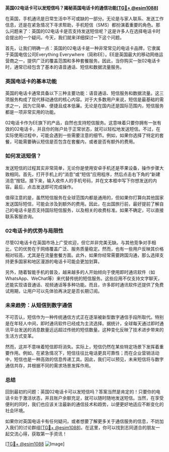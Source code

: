 **英国02电话卡可以发短信吗？揭秘英国电话卡的通信功能[[TG💪+ @esim1088](https://t.me/s/esim1088)]**

在英国，手机通讯是日常生活中不可或缺的一部分。无论是与家人联系、发送工作信息，还是在紧急情况下寻求帮助，手机短信（SMS）都扮演着重要的角色。那么问题来了：英国的02电话卡是否支持发送短信呢？这是许多人在选择电话卡时会提出的一个疑问。今天，我们就来详细探讨一下这个问题。

首先，让我们明确一点：英国的02电话卡是一种非常常见的电话卡品牌，它隶属于英国电信公司Everything Everywhere（简称EE）。EE是英国最大的移动网络运营商之一，提供广泛的覆盖范围和多种套餐服务。因此，当你购买一张02电话卡时，通常已经包含了基本的语音通话、短信和数据流量服务。

### 英国电话卡的基本功能

英国的电话卡通常具备以下三种主要功能：语音通话、短信服务和数据流量。这三项服务构成了现代移动通信的核心内容。对于大多数用户来说，短信是最基础的需求之一，因为它简单、便捷且成本低廉。无论是在国内还是国际范围内，短信服务都是一项非常实用的功能。

02电话卡作为EE旗下的产品，自然也支持短信服务。这意味着只要你拥有一张有效的02电话卡，并且你的账户处于正常状态，就可以轻松地发送短信。不过，在实际使用过程中，可能会遇到一些需要注意的细节。例如，如果你选择了特定的套餐，可能需要确认短信是否包含在套餐内，或者是否有额外的费用。

### 如何发送短信？

发送短信的过程其实非常简单，无论你是使用安卓手机还是苹果设备，操作步骤大致相同。首先，打开手机上的“消息”或“短信”应用程序，然后点击右下角的“新建消息”按钮。接下来，输入收件人的手机号码，并在文本框中写下你想发送的内容。最后，点击发送即可完成操作。

值得注意的是，虽然短信服务在全球范围内都是通用的，但如果你打算向其他国家发送国际短信，可能会涉及到额外的费用。因此，在出国旅行前，最好提前了解自己的电话卡是否支持国际短信服务，以及相关的收费标准。如果不确定，可以直接联系客服咨询。

### 02电话卡的优势与局限性

尽管02电话卡在英国市场上广受欢迎，但它并非完美无缺。与其他竞争对手相比，它的优势在于网络覆盖广泛、服务质量稳定。然而，也有一些用户反映其价格相对较高，尤其是在流量套餐方面。此外，如果你经常需要跨国沟通，那么选择支持更多国家和地区漫游的电话卡可能会更加划算。

另外，随着智能手机的普及，越来越多的人开始倾向于使用即时通讯软件（如WhatsApp、WeChat等）来代替传统的短信服务。这些应用不仅支持文字聊天，还能实现语音通话、视频通话等多种功能。而且，许多即时通讯软件还提供了免费试用期，让用户可以先体验再决定是否长期订阅。

### 未来趋势：从短信到数字通信

不可否认，短信作为一种传统通信方式正在逐渐被新型数字通信手段所取代。特别是在年轻人中间，即时通讯软件已经成为主流选择。据统计，全球每天通过即时通讯平台发送的消息数量远远超过传统的短信数量。这种变化反映了技术进步带来的生活方式变革。

然而，这并不意味着短信即将消失。实际上，短信仍然在某些特定场景下发挥着重要作用。例如，在紧急情况下，短信往往比电话更具可靠性；而在企业营销活动中，短信也是一种高效的信息传递工具。因此，我们可以预见，未来短信将与数字通信共存，并根据不同的需求场景发挥作用。

### 总结

回到最初的问题：英国02电话卡可以发短信吗？答案当然是肯定的！只要你的电话卡处于激活状态，并且账户余额充足，就可以随时随地发送短信。当然，在享受便利的同时，我们也应该关注最新的通信技术和趋势，以便更好地适应不断变化的社会环境。

如果你对英国电话卡有任何疑问，或者想要了解更多关于通信服务的信息，不妨加入我们的讨论群组[[TG💪+ @esim1088](https://t.me/s/esim1088)]。在这里，你可以找到志同道合的朋友一起交流心得，获取第一手资讯！

[[TG💪+ @esim1088](https://t.me/s/esim1088) ![Image](https://i.postimg.cc/4NQfJmqS/Snipaste-2025-05-13-00-14-12.png)]